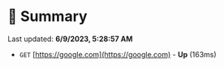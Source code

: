 # 📖 Summary
Last updated: **6/9/2023, 5:28:57 AM**

- `GET` [https://google.com](https://google.com) - **Up** (163ms)
